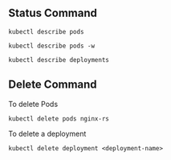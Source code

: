 ## Status Command

```
kubectl describe pods
```
```
kubectl describe pods -w
```
```
kubectl describe deployments
```

## Delete Command
To delete Pods
```
kubectl delete pods nginx-rs
```
To delete a deployment
```
kubectl delete deployment <deployment-name>
```


